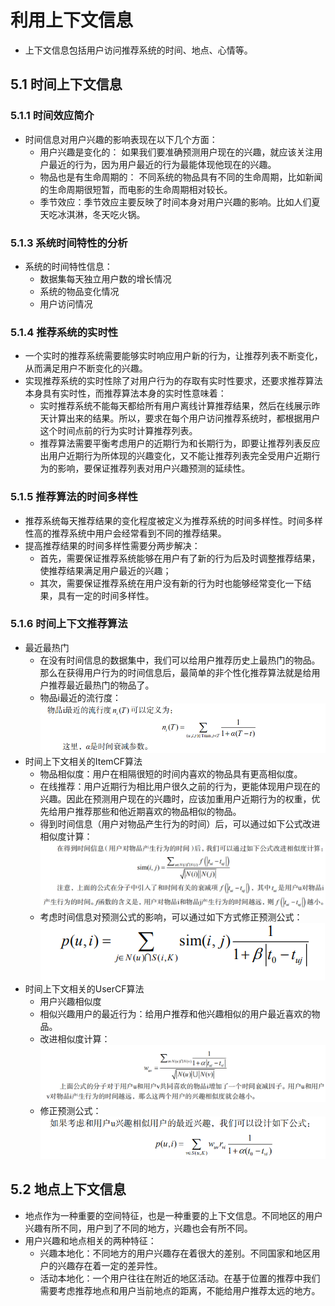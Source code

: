 # 利用上下文信息

  - 上下文信息包括用户访问推荐系统的时间、地点、心情等。
  
## 5.1 时间上下文信息

### 5.1.1 时间效应简介

  - 时间信息对用户兴趣的影响表现在以下几个方面：
    - 用户兴趣是变化的： 如果我们要准确预测用户现在的兴趣，就应该关注用户最近的行为，因为用户最近的行为最能体现他现在的兴趣。
    - 物品也是有生命周期的： 不同系统的物品具有不同的生命周期，比如新闻的生命周期很短暂，而电影的生命周期相对较长。
    - 季节效应：季节效应主要反映了时间本身对用户兴趣的影响。比如人们夏天吃冰淇淋，冬天吃火锅。
    
 ### 5.1.3 系统时间特性的分析
 
  - 系统的时间特性信息：
    - 数据集每天独立用户数的增长情况
    - 系统的物品变化情况
    - 用户访问情况
    
 ### 5.1.4 推荐系统的实时性
 
  - 一个实时的推荐系统需要能够实时响应用户新的行为，让推荐列表不断变化，从而满足用户不断变化的兴趣。
  - 实现推荐系统的实时性除了对用户行为的存取有实时性要求，还要求推荐算法本身具有实时性，而推荐算法本身的实时性意味着：
    - 实时推荐系统不能每天都给所有用户离线计算推荐结果，然后在线展示昨天计算出来的结果。所以，要求在每个用户访问推荐系统时，都根据用户这个时间点前的行为实时计算推荐列表。
    - 推荐算法需要平衡考虑用户的近期行为和长期行为，即要让推荐列表反应出用户近期行为所体现的兴趣变化，又不能让推荐列表完全受用户近期行为的影响，要保证推荐列表对用户兴趣预测的延续性。

### 5.1.5 推荐算法的时间多样性

  - 推荐系统每天推荐结果的变化程度被定义为推荐系统的时间多样性。时间多样性高的推荐系统中用户会经常看到不同的推荐结果。
  - 提高推荐结果的时间多样性需要分两步解决：
    - 首先，需要保证推荐系统能够在用户有了新的行为后及时调整推荐结果，使推荐结果满足用户最近的兴趣；
    - 其次，需要保证推荐系统在用户没有新的行为时也能够经常变化一下结果，具有一定的时间多样性。
    
### 5.1.6 时间上下文推荐算法

  - 最近最热门
    - 在没有时间信息的数据集中，我们可以给用户推荐历史上最热门的物品。那么在获得用户行为的时间信息后，最简单的非个性化推荐算法就是给用户推荐最近最热门的物品了。
    - 物品i最近的流行度：
    ![最近流行度](../图片/最近流行度.PNG)
  - 时间上下文相关的ItemCF算法
    - 物品相似度：用户在相隔很短的时间内喜欢的物品具有更高相似度。
    - 在线推荐：用户近期行为相比用户很久之前的行为，更能体现用户现在的兴趣。因此在预测用户现在的兴趣时，应该加重用户近期行为的权重，优先给用户推荐那些和他近期喜欢的物品相似的物品。
    - 得到时间信息（用户对物品产生行为的时间）后，可以通过如下公式改进相似度计算：
    ![物品相似度_时间信息](../图片/物品相似度_时间信息.PNG)
    - 考虑时间信息对预测公式的影响，可以通过如下方式修正预测公式：
    ![ItemCF_时间信息](../图片/ItemCF_时间信息.PNG)
  - 时间上下文相关的UserCF算法
    - 用户兴趣相似度
    - 相似兴趣用户的最近行为：给用户推荐和他兴趣相似的用户最近喜欢的物品。
    - 改进相似度计算：
    ![用户相似度_时间信息](../图片/用户相似度_时间信息.PNG)
    - 修正预测公式：
    ![UserCF_时间信息](../图片/UserCF_时间信息.PNG)
    
## 5.2 地点上下文信息

  - 地点作为一种重要的空间特征，也是一种重要的上下文信息。不同地区的用户兴趣有所不同，用户到了不同的地方，兴趣也会有所不同。
  - 用户兴趣和地点相关的两种特征：
    - 兴趣本地化：不同地方的用户兴趣存在着很大的差别。不同国家和地区用户的兴趣存在着一定的差异性。
    - 活动本地化：一个用户往往在附近的地区活动。在基于位置的推荐中我们需要考虑推荐地点和用户当前地点的距离，不能给用户推荐太远的地方。
